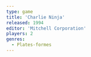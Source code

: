 ```yaml
---
type: game
title: 'Charlie Ninja'
released: 1994
editor: 'Mitchell Corporation'
players: 2
genres:
  - Plates-formes
---
```

